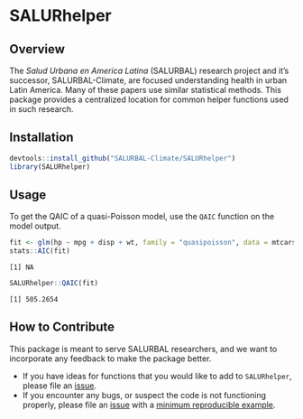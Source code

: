 # SALURhelper


## Overview

The *Salud Urbana en America Latina* (SALURBAL) research project and
it’s successor, SALURBAL-Climate, are focused understanding health in
urban Latin America. Many of these papers use similar statistical
methods. This package provides a centralized location for common helper
functions used in such research.

## Installation

``` r
devtools::install_github("SALURBAL-Climate/SALURhelper")
library(SALURhelper)
```

## Usage

To get the QAIC of a quasi-Poisson model, use the `QAIC` function on the
model output.

``` r
fit <- glm(hp ~ mpg + disp + wt, family = "quasipoisson", data = mtcars)
stats::AIC(fit)
```

    [1] NA

``` r
SALURhelper::QAIC(fit)
```

    [1] 505.2654

## How to Contribute

This package is meant to serve SALURBAL researchers, and we want to
incorporate any feedback to make the package better.

- If you have ideas for functions that you would like to add to
  `SALURhelper`, please file an
  [issue](https://github.com/SALURBAL-Climate/SALURhelper/issues).
- If you encounter any bugs, or suspect the code is not functioning
  properly, please file an
  [issue](https://github.com/SALURBAL-Climate/SALURhelper/issues) with a
  [minimum reproducible
  example](https://stackoverflow.com/help/minimal-reproducible-example).
